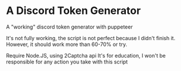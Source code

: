 # A Discord Token Generator
A "working" discord token generator with puppeteer

It's not fully working, the script is not perfect because I didn't finish it.
However, it should work more than 60-70% or try.

Require Node.JS, using 2Captcha api
It's for education, I won't be responsible for any action you take with this script
